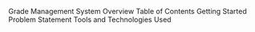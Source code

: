 Grade Management System
Overview
Table of Contents 
Getting Started
Problem Statement
Tools and Technologies Used
